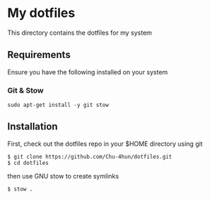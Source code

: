 # My dotfiles

This directory contains the dotfiles for my system

## Requirements

Ensure you have the following installed on your system

### Git & Stow

```
sudo apt-get install -y git stow
```


## Installation

First, check out the dotfiles repo in your $HOME directory using git

```
$ git clone https://github.com/Chu-4hun/dotfiles.git
$ cd dotfiles
```

then use GNU stow to create symlinks

```
$ stow .
```